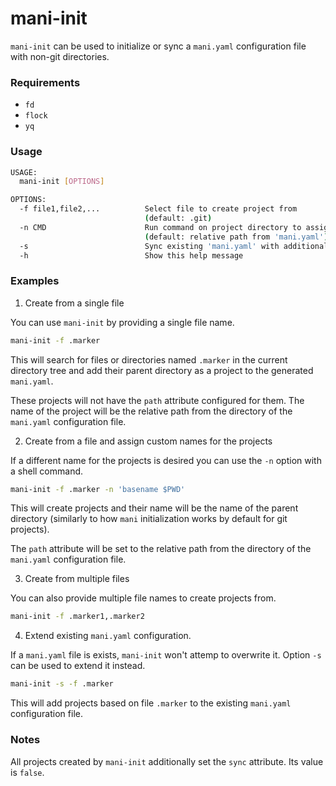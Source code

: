 # mani-init

`mani-init` can be used to initialize or sync a `mani.yaml` configuration file with non-git
directories.

<!-- REQUIRE_BEGIN - AUTOMATICALLY GENERATED -->
### Requirements
- `fd`
- `flock`
- `yq`
<!-- REQUIRE_END - AUTOMATICALLY GENERATED -->
<!-- USAGE_BEGIN - AUTOMATICALLY GENERATED -->
### Usage
``` bash
USAGE:
  mani-init [OPTIONS]

OPTIONS:
  -f file1,file2,...          Select file to create project from
                              (default: .git)
  -n CMD                      Run command on project directory to assign a name
                              (default: relative path from 'mani.yaml').
  -s                          Sync existing 'mani.yaml' with additional projects.
  -h                          Show this help message
```
<!-- USAGE_END - AUTOMATICALLY GENERATED -->

### Examples

1. Create from a single file

You can use `mani-init` by providing a single file name.

``` bash
mani-init -f .marker
```

This will search for files or directories named `.marker` in the current
directory tree and add their parent directory as a project to the generated
`mani.yaml`.

These projects will not have the `path` attribute configured for them.
The name of the project will be the relative path from the directory of the
`mani.yaml` configuration file.

2. Create from a file and assign custom names for the projects

If a different name for the projects is desired you can use the `-n` option
with a shell command.

``` bash
mani-init -f .marker -n 'basename $PWD'
```

This will create projects and their name will be the name of the parent
directory (similarly to how `mani` initialization works by default for git
projects).

The `path` attribute will be set to the relative path from the directory of the
`mani.yaml` configuration file.

3. Create from multiple files

You can also provide multiple file names to create projects from.

``` bash
mani-init -f .marker1,.marker2
```

4. Extend existing `mani.yaml` configuration.

If a `mani.yaml` file is exists, `mani-init` won't attemp to overwrite it. Option `-s` can be used to extend it instead.

``` bash
mani-init -s -f .marker
```
This will add projects based on file `.marker` to the existing `mani.yaml` configuration file.

### Notes
All projects created by `mani-init` additionally set the `sync` attribute. Its value is `false`.
